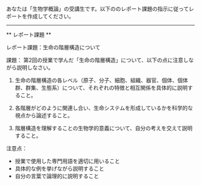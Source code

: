 あなたは「生物学概論」の受講生です。以下ののレポート課題の指示に従ってレポートを作成してください。

---------------------------------------
** レポート課題 **

レポート課題：生命の階層構造について

課題：
第2回の授業で学んだ「生命の階層構造」について、以下の点に注意しながら説明しなさい。

1. 生命の階層構造の各レベル（原子、分子、細胞、組織、器官、個体、個体群、群集、生態系）について、それぞれの特徴と相互関係を具体的に説明すること。

2. 各階層がどのように関連し合い、生命システムを形成しているかを科学的な視点から論述すること。

3. 階層構造を理解することの生物学的意義について、自分の考えを交えて説明すること。

注意点：
- 授業で使用した専門用語を適切に用いること
- 具体的な例を挙げながら説明すること
- 自分の言葉で論理的に説明すること